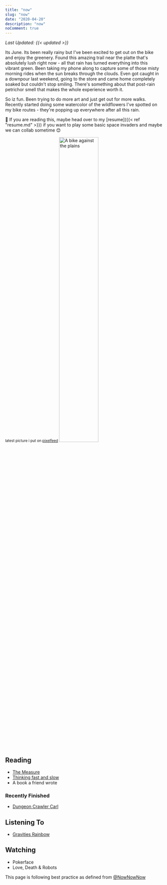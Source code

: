 ```yaml
---
title: "now"
slug: "now"
date: "2020-04-20"
description: "now"
noComment: true
---
```


_Last Updated: {{< updated >}}_

Its June. Its been really rainy but I've been excited to get out on the bike and enjoy the greenery. Found this amazing trail near the platte that's absolutely lush right now - all that rain has turned everything into this vibrant green. Been taking my phone along to capture some of those misty morning rides when the sun breaks through the clouds. Even got caught in a downpour last weekend, going to the store and came home completely soaked but couldn't stop smiling. There's something about that post-rain petrichor smell that makes the whole experience worth it.

So iz fun. Been trying to do more art and just get out for more walks. Recently started doing some watercolor of the wildflowers I've spotted on my bike routes - they're popping up everywhere after all this rain.

👋 If you are reading this, maybe head over to my [resume]({{< ref "resume.md" >}}) if you want to play some basic space invaders and maybe we can collab sometime 😊

<small>latest picture i put on [pixelfeed](https://pixelfed.social/bneil)</small>
<img src="https://pxscdn.com/public/m/_v2/795114395599828067/4f692c7f1-e20d1b/ZYgCW2WogkVw/zhGYFPIzzwqSh47lZkSMmW3lVngNPWgDMXJnFp96.jpg" alt="A bike against the plains" style="height: 50%;width:50%">

## Reading
- [The Measure](https://app.thestorygraph.com/books)
- [Thinking fast and slow](https://www.wikiwand.com/en/articles/Thinking,_Fast_and_Slow)
- A book a friend wrote

### Recently Finished
- [Dungeon Crawler Carl](https://app.thestorygraph.com/books)

## Listening To
- [Gravities Rainbow](https://app.thestorygraph.com/books)

## Watching
- Pokerface
- Love, Death & Robots


This page is following best practice as defined from
[@NowNowNow](https://twitter.com/NowNowNow)
